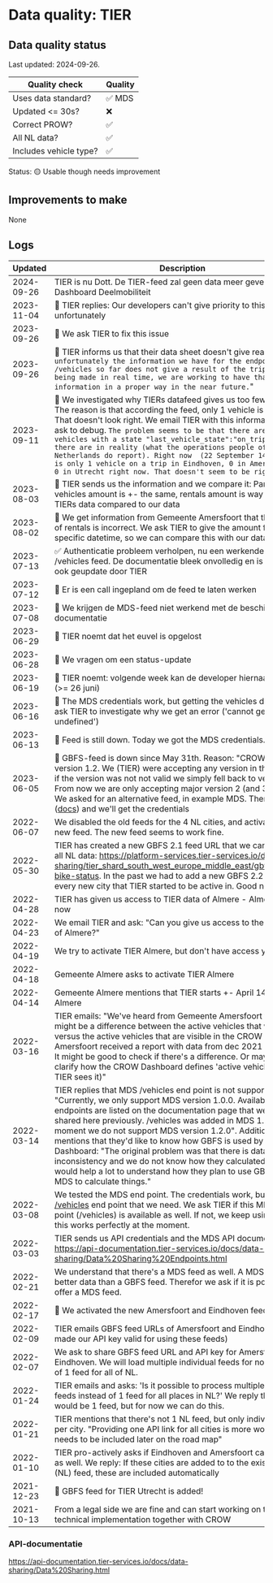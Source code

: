 # Data quality: TIER

## Data quality status

Last updated: 2024-09-26.

| **Quality check**           | **Quality**
| --                          | --      |
| Uses data standard?         | ✅ MDS
| Updated <= 30s?             | ❌
| Correct PROW?               | ✅
| All NL data?                | ✅
| Includes vehicle type?      | ✅

Status: 🟡 Usable though needs improvement

## Improvements to make

None

## Logs

| Updated    | Description
| ----       | ---
| 2024-09-26 | TIER is nu Dott. De TIER-feed zal geen data meer geven in het Dashboard Deelmobiliteit
| 2023-11-04 | 🐛 TIER replies: Our developers can't give priority to this unfortunately
| 2023-09-26 | 🐛 We ask TIER to fix this issue
| 2023-09-26 | 🐛 TIER informs us that their data sheet doesn't give realtime data. `unfortunately the information we have for the endpoint /vehicles so far does not give a result of the trips that are being made in real time, we are working to have that information in a proper way in the near future.`"
| 2023-09-11 | 🐛 We investigated why TIERs datafeed gives us too few rentals. The reason is that according the feed, only 1 vehicle is on a trip. That doesn't look right. We email TIER with this information and ask to debug. `The problem seems to be that there are few less vehicles with a state "last_vehicle_state":"on_trip" then there are in reality (what the operations people of the Netherlands do report). Right now  (22 September 14:43) there is only 1 vehicle on a trip in Eindhoven, 0 in Amersfoort and 0 in Utrecht right now. That doesn't seem to be right.`
| 2023-08-03 | 🐛 TIER sends us the information and we compare it: Parked vehicles amount is +- the same, rentals amount is way higher for TIERs data compared to our data
| 2023-08-02 | 🐛 We get information from Gemeente Amersfoort that the amount of rentals is incorrect. We ask TIER to give the amount for a specific datetime, so we can compare this with our data
| 2023-07-13 | ✅ Authenticatie probleem verholpen, nu een werkende MDS /vehicles feed. De documentatie bleek onvolledig en is vandaag ook geupdate door TIER
| 2023-07-12 | 🐛 Er is een call ingepland om de feed te laten werken
| 2023-07-08 | 🐛 We krijgen de MDS-feed niet werkend met de beschikbare documentatie
| 2023-06-29 | 🐛 TIER noemt dat het euvel is opgelost
| 2023-06-28 | 🐛 We vragen om een status-update
| 2023-06-19 | 🐛 TIER noemt: volgende week kan de developer hiernaar kijken (>= 26 juni)
| 2023-06-16 | 🐛 The MDS credentials work, but getting the vehicles doesn't. We ask TIER to investigate why we get an error ('cannot get length of undefined')
| 2023-06-13 | 🐛 Feed is still down. Today we got the MDS credentials.
| 2023-06-05 | 🐛 GBFS-feed is down since May 31th. Reason: "CROW DD used version 1.2. We (TIER) were accepting any version in the URL, and if the version was not not valid we simply fell back to version 2.1. From now we are only accepting major version 2 (and 3 later on)". We asked for an alternative feed, in example MDS. There is MDS ([docs](https://api-documentation.tier-services.io/docs/data-sharing/MDS/TIER%20MDS%20API%20v1.2.html)) and we'll get the credentials
| 2022-06-07 | We disabled the old feeds for the 4 NL cities, and activated the new feed. The new feed seems to work fine.
| 2022-05-30 | TIER has created a new GBFS 2.1 feed URL that we can use to get all NL data: https://platform-services.tier-services.io/data-sharing/tier_shard_south_west_europe_middle_east/gbfs/1.2/free-bike-status. In the past we had to add a new GBFS 2.2 feed for every new city that TIER started to be active in. Good news.
| 2022-04-28 | TIER has given us access to TIER data of Almere - Almere is active now
| 2022-04-23 | We email TIER and ask: "Can you give us access to the GBFS feed of Almere?"
| 2022-04-19 | We try to activate TIER Almere, but don't have access yet
| 2022-04-18 | Gemeente Almere asks to activate TIER Almere
| 2022-04-14 | Gemeente Almere mentions that TIER starts +- April 14th in Almere
| 2022-03-16 | TIER emails: "We've heard from Gemeente Amersfoort that there might be a difference between the active vehicles that we have versus the active vehicles that are visible in the CROW Dashboard. Amersfoort received a report with data from dec 2021 - feb 2022. It might be good to check if there's a difference. Or maybe you can clarify how the CROW Dashboard defines 'active vehicles' (vs how TIER sees it)"
| 2022-03-14 | TIER replies that MDS /vehicles end point is not supported indeed: "Currently, we only support MDS version 1.0.0. Available endpoints are listed on the documentation page that we have shared here previously. /vehicles was added in MDS 1.2.0. At the moment we do not support MDS version 1.2.0". Additionally TIER mentions that they'd like to know how GBFS is used by CROW Dashboard: "The original problem was that there is data inconsistency and we do not know how they calculated this. It would help a lot to understand how they plan to use GBFS and MDS to calculate things."
| 2022-03-08 | We tested the MDS end point. The credentials work, but there's no [/vehicles](https://github.com/openmobilityfoundation/mobility-data-specification/blob/main/provider/README.md#vehicles) end point that we need. We ask TIER if this MDS end point (/vehicles) is available as well. If not, we keep using GBFS as this works perfectly at the moment. 
| 2022-03-03 | TIER sends us API credentials and the MDS API documentation: https://api-documentation.tier-services.io/docs/data-sharing/Data%20Sharing%20Endpoints.html
| 2022-02-21 | We understand that there's a MDS feed as well. A MDS feed gives better data than a GBFS feed. Therefor we ask if it is possible to offer a MDS feed.
| 2022-02-17 | 🎉 We activated the new Amersfoort and Eindhoven feed
| 2022-02-09 | TIER emails GBFS feed URLs of Amersfoort and Eindhoven (and made our API key valid for using these feeds)
| 2022-02-07 | We ask to share GBFS feed URL and API key for Amersfoort and Eindhoven. We will load multiple individual feeds for now, instead of 1 feed for all of NL.
| 2022-01-24 | TIER emails and asks: 'Is it possible to process multiple seperate feeds instead of 1 feed for all places in NL?' We reply that best would be 1 feed, but for now we can do this.
| 2022-01-21 | TIER mentions that there's not 1 NL feed, but only individual feeds per city. "Providing one API link for all cities is more work and needs to be included later on the road map"
| 2022-01-10 | TIER pro-actively asks if Eindhoven and Amersfoort can be added as well. We reply: If these cities are added to to the existing GBFS (NL) feed, these are included automatically
| 2021-12-23 | 🎉 GBFS feed for TIER Utrecht is added!
| 2021-10-13 | From a legal side we are fine and can start working on the technical implementation together with CROW

### API-documentatie

https://api-documentation.tier-services.io/docs/data-sharing/Data%20Sharing.html
